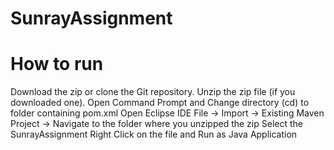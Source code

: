 # SunrayAssignment
# How to run
Download the zip or clone the Git repository.
Unzip the zip file (if you downloaded one).
Open Command Prompt and Change directory (cd) to folder containing pom.xml
Open Eclipse IDE
File -> Import -> Existing Maven Project -> Navigate to the folder where you unzipped the zip
Select the SunrayAssignment
Right Click on the file and Run as Java Application

